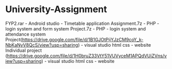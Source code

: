 # University-Assignment

FYP2.rar  - Android studio - Timetable application
Assignment.7z  - PHP - login system and form system
Project.7z  - PHP - login system and attendance system
Project(https://drive.google.com/file/d/1B1GJOtPijYJzCM9coY_k-NbKaNyV8QcS/view?usp=sharing) - visual studio html css - website
Individual project (https://drive.google.com/file/d/1H0bruZ33VtY51VUVyceM1APQdVUiZVns/view?usp=sharing) - visual studio html css - website
